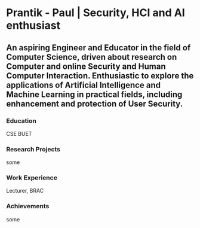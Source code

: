 # Prantik - Paul | Security, HCI and AI enthusiast 

## An aspiring Engineer and Educator in the field of Computer Science, driven about research on Computer and online Security and Human Computer Interaction. Enthusiastic to explore the applications of Artificial Intelligence and Machine Learning in practical fields, including enhancement and protection of User Security. 

### Education
CSE BUET

### Research Projects
some

### Work Experience
Lecturer, BRAC

### Achievements
some
